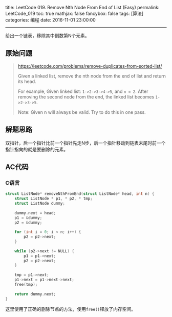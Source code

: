 title: LeetCode 019. Remove Nth Node From End of List (Easy)
permalink: LeetCode_019
toc: true
mathjax: false
fancybox: false
tags: [算法]
categories: 编程
date: 2016-11-01 23:00:00

---

给出一个链表，移除其中倒数第N个元素。

<!--more-->

## 原始问题

> https://leetcode.com/problems/remove-duplicates-from-sorted-list/
>
> Given a linked list, remove the nth node from the end of list and return its head.
> 
> For example,
> Given linked list: `1->2->3->4->5`, and `n = 2`.
> After removing the second node from the end, the linked list becomes `1->2->3->5`.
> 
> Note:
> Given n will always be valid.
> Try to do this in one pass.


## 解题思路

双指针，后一个指针比前一个指针先走N步，后一个指针移动到链表末尾时前一个指针指向的就是要删除的元素。


## AC代码

### C语言

```c
struct ListNode* removeNthFromEnd(struct ListNode* head, int n) {
    struct ListNode * p1, * p2, * tmp;
    struct ListNode dummy;
    
    dummy.next = head;
    p1 = &dummy;
    p2 = &dummy;
    
    for (int i = 0; i < n; i++) {
        p2 = p2->next;
    }
    
    while (p2->next != NULL) {
        p1 = p1->next;
        p2 = p2->next;
    }
    
    tmp = p1->next;
    p1->next = p1->next->next;
    free(tmp);
    
    return dummy.next;
}
```

这里使用了正确的删除节点的方法，使用`free()`释放了内存空间。